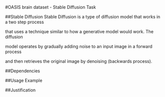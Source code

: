 #OASIS brain dataset - Stable Diffusion Task


##Stable Diffusion
Stable Diffusion is a type of diffusion model that works in a two step process

that uses a technique similar to how a generative model would work. The diffusion

model operates by gradually adding noise to an input image in a forward process

and then retrieves the original image by denoising (backwards process).


##Dependencies


##Usage Example


##Justification


